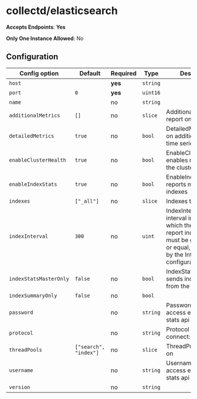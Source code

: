 <!--- GENERATED BY gomplate from scripts/docs/monitor-page.md.tmpl --->

# collectd/elasticsearch


**Accepts Endpoints**: **Yes**

**Only One Instance Allowed**: No

## Configuration

| Config option | Default | Required | Type | Description |
| --- | --- | --- | --- | --- |
| `host` |  | **yes** | `string` |  |
| `port` | `0` | **yes** | `uint16` |  |
| `name` |  | no | `string` |  |
| `additionalMetrics` | `[]` | no | `slice` | AdditionalMetrics to report on |
| `detailedMetrics` | `true` | no | `bool` | DetailedMetrics turns on additional metric time series |
| `enableClusterHealth` | `true` | no | `bool` | EnableClusterHealth enables reporting on the cluster health |
| `enableIndexStats` | `true` | no | `bool` | EnableIndexStats reports metrics about indexes |
| `indexes` | `["_all"]` | no | `slice` | Indexes to report on |
| `indexInterval` | `300` | no | `uint` | IndexInterval is an interval in seconds at which the plugin will report index stats. It must be greater than or equal, and divisible by the Interval configuration |
| `indexStatsMasterOnly` | `false` | no | `bool` | IndexStatsMasterOnly sends index stats from the master only |
| `indexSummaryOnly` | `false` | no | `bool` |  |
| `password` |  | no | `string` | Password used to access elasticsearch stats api |
| `protocol` |  | no | `string` | Protocol used to connect: http or https |
| `threadPools` | `["search", "index"]` | no | `slice` | ThreadPools to report on |
| `username` |  | no | `string` | Username used to access elasticsearch stats api |
| `version` |  | no | `string` |  |






















